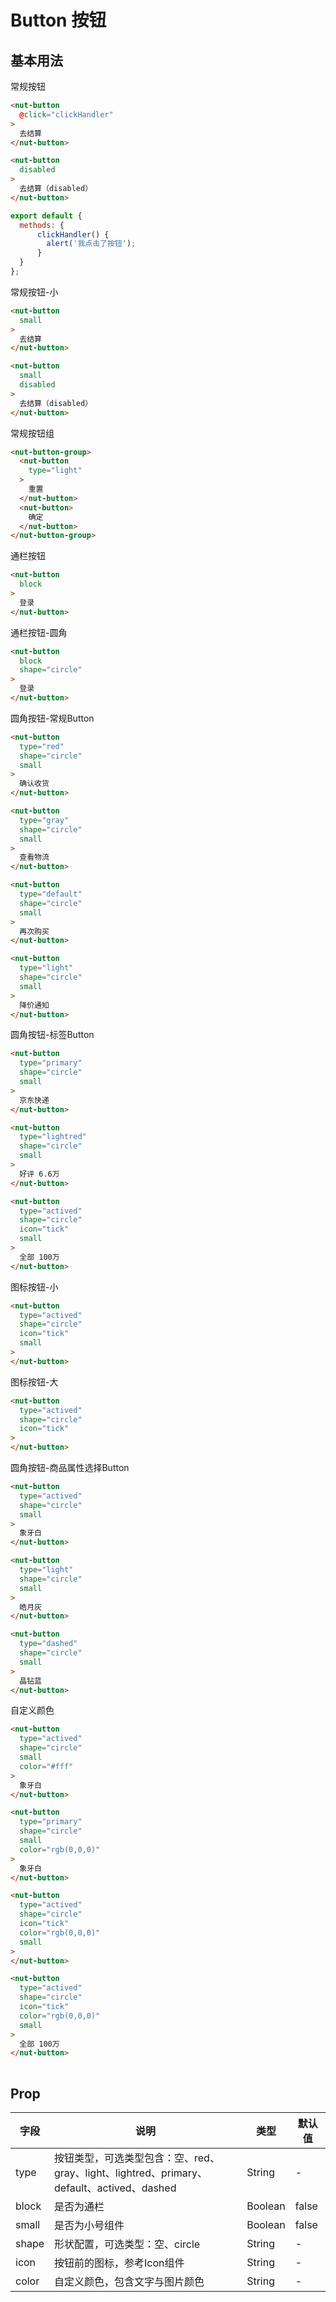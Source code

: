 # Button 按钮

## 基本用法 

常规按钮

```html
<nut-button 
  @click="clickHandler"
>
  去结算
</nut-button>

<nut-button 
  disabled
>
  去结算（disabled）
</nut-button>
```

```javascript
export default {
  methods: {
      clickHandler() {
        alert('我点击了按钮');
      }
  }
};
```

常规按钮-小

```html
<nut-button 
  small
>
  去结算
</nut-button>

<nut-button 
  small 
  disabled
>
  去结算（disabled）
</nut-button>
```

常规按钮组

```html
<nut-button-group>
  <nut-button 
    type="light"
  >
    重置
  </nut-button>
  <nut-button>
    确定
  </nut-button>
</nut-button-group>
```

通栏按钮

```html
<nut-button 
  block
>
  登录
</nut-button>
```

通栏按钮-圆角

```html
<nut-button 
  block 
  shape="circle"
>
  登录
</nut-button>
```

圆角按钮-常规Button

```html
<nut-button 
  type="red" 
  shape="circle" 
  small
>
  确认收货
</nut-button>

<nut-button 
  type="gray" 
  shape="circle" 
  small
>
  查看物流
</nut-button>

<nut-button 
  type="default" 
  shape="circle" 
  small
>
  再次购买
</nut-button>

<nut-button 
  type="light" 
  shape="circle" 
  small
>
  降价通知
</nut-button>
```

圆角按钮-标签Button

```html
<nut-button
  type="primary" 
  shape="circle" 
  small
>
  京东快递
</nut-button>

<nut-button 
  type="lightred" 
  shape="circle" 
  small
>
  好评 6.6万
</nut-button>

<nut-button 
  type="actived" 
  shape="circle" 
  icon="tick" 
  small
>
  全部 100万
</nut-button>
```

图标按钮-小

```html 
<nut-button 
  type="actived" 
  shape="circle" 
  icon="tick" 
  small
>
</nut-button>
```

图标按钮-大

```html 
<nut-button 
  type="actived" 
  shape="circle" 
  icon="tick"
>
</nut-button>
```

圆角按钮-商品属性选择Button

```html
<nut-button 
  type="actived" 
  shape="circle" 
  small
>
  象牙白
</nut-button>

<nut-button 
  type="light" 
  shape="circle" 
  small
>
  皓月灰
</nut-button>

<nut-button 
  type="dashed" 
  shape="circle" 
  small
>
  晶钻蓝
</nut-button>
```

自定义颜色

```html
<nut-button 
  type="actived" 
  shape="circle" 
  small 
  color="#fff"
>
  象牙白
</nut-button>

<nut-button 
  type="primary" 
  shape="circle" 
  small 
  color="rgb(0,0,0)"
>
  象牙白
</nut-button>

<nut-button 
  type="actived" 
  shape="circle" 
  icon="tick" 
  color="rgb(0,0,0)" 
  small
>
</nut-button>

<nut-button 
  type="actived" 
  shape="circle" 
  icon="tick" 
  color="rgb(0,0,0)" 
  small
>
  全部 100万
</nut-button>
      
```


## Prop

| 字段  | 说明                                                                                      | 类型    | 默认值 |
| ----- | ----------------------------------------------------------------------------------------- | ------- | ------ |
| type  | 按钮类型，可选类型包含：空、red、gray、light、lightred、primary、default、actived、dashed | String  | -      |
| block | 是否为通栏                                                                                | Boolean | false  |
| small | 是否为小号组件                                                                            | Boolean | false  |
| shape | 形状配置，可选类型：空、circle                                                            | String  | -      |
| icon  | 按钮前的图标，参考Icon组件                                                                | String  | -      |
| color | 自定义颜色，包含文字与图片颜色                                                            | String  | -      |
